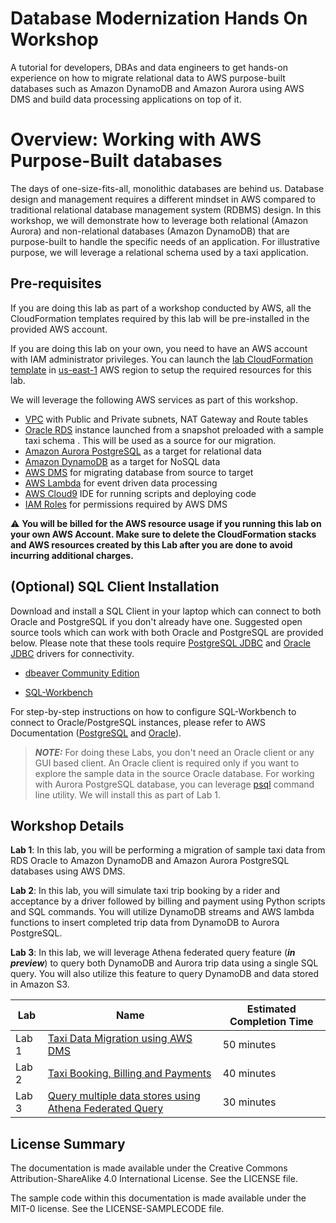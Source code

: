 # Database Modernization Hands On Workshop

A tutorial for developers, DBAs and data engineers to get hands-on experience on how to migrate relational data to AWS purpose-built databases such as Amazon DynamoDB and Amazon Aurora using AWS DMS and build data processing applications on top of it.

# Overview: Working with AWS Purpose-Built databases

The days of one-size-fits-all, monolithic databases are behind us. Database design and management requires a different mindset in AWS compared to traditional relational database management system (RDBMS) design. In this workshop, we will demonstrate how to leverage both relational (Amazon Aurora) and non-relational databases (Amazon DynamoDB) that are purpose-built to handle the specific needs of an application. For illustrative purpose, we will leverage a relational schema used by a taxi application.

## Pre-requisites

If you are doing this lab as part of a workshop conducted by AWS, all the CloudFormation templates required by this lab will be pre-installed in the provided AWS account. 

If you are doing this lab on your own, you need to have an AWS account with IAM administrator privileges. You can launch the [lab CloudFormation template](./src/cloudformation.template) in [us-east-1](https://console.aws.amazon.com/console/home?region=us-east-1) AWS region to setup the required resources for this lab.

We will leverage the following AWS services as part of this workshop.

- [VPC](https://docs.aws.amazon.com/vpc/latest/userguide/VPC_Scenario2.html) with Public and Private subnets, NAT Gateway and Route tables 
- [Oracle RDS](https://aws.amazon.com/rds/oracle/) instance launched from a snapshot  preloaded with a sample taxi schema . This will be used as a source for our migration.
- [Amazon Aurora PostgreSQL](https://aws.amazon.com/rds/aurora/postgresql-features/) as a target for relational data
- [Amazon DynamoDB](https://aws.amazon.com/dynamodb/) as a target for NoSQL data
- [AWS DMS](https://aws.amazon.com/dms/) for migrating database from source to target
- [AWS Lambda](https://aws.amazon.com/lambda/) for event driven data processing
- [AWS Cloud9](https://aws.amazon.com/cloud9) IDE  for running scripts and deploying code
- [IAM Roles](https://docs.aws.amazon.com/IAM/latest/UserGuide/id_roles.html) for permissions required by AWS DMS

:warning: **You will be billed for the AWS resource usage if you running this lab on your own AWS Account. Make sure to delete the CloudFormation stacks and AWS resources created by this Lab after you are done to avoid incurring additional charges.** 
 
## (Optional) SQL Client Installation
  Download and install a SQL Client in your laptop which can connect to both Oracle and PostgreSQL if you don't already have one. Suggested open source tools which can work with both Oracle and PostgreSQL are provided below. Please note that these tools require [PostgreSQL JDBC](https://jdbc.postgresql.org/) and [Oracle JDBC](https://www.oracle.com/technetwork/database/features/jdbc/jdbc-drivers-12c-download-1958347.html) drivers for connectivity. 


 - [dbeaver Community Edition](https://dbeaver.io/download/)
         
   
 - [SQL-Workbench](https://www.sql-workbench.eu/downloads.html)

 
For step-by-step instructions on how to configure SQL-Workbench to connect to Oracle/PostgreSQL instances, please refer to AWS Documentation ([PostgreSQL](https://aws.amazon.com/getting-started/tutorials/create-connect-postgresql-db/) and [Oracle](https://docs.aws.amazon.com/dms/latest/sbs/CHAP_RDSOracle2Aurora.Steps.ConnectOracle.html)).

  > **_NOTE:_** For doing these Labs, you don't need an Oracle client or any GUI based client. An Oracle client is required only if you want to explore the sample data in the source Oracle database.  For working with Aurora PostgreSQL database, you can leverage [psql](https://www.postgresql.org/docs/9.5/app-psql.html) command line utility. We will install this as part of Lab 1.


## Workshop Details

**Lab 1**: In this lab, you will be performing a migration of sample taxi data from RDS Oracle to Amazon DynamoDB and Amazon Aurora PostgreSQL databases using AWS DMS.

**Lab 2**: In this lab, you will simulate taxi trip booking by a rider and acceptance by a driver followed by billing and payment using Python scripts and SQL commands. You will utilize DynamoDB streams and AWS lambda functions to insert completed trip data from DynamoDB to Aurora PostgreSQL.

**Lab 3**: In this lab, we will leverage Athena federated query feature (**_in preview_**) to query both DynamoDB and Aurora trip data using a single SQL query. You will also utilize this feature to query DynamoDB and data stored in Amazon S3.


|Lab|Name|Estimated Completion Time|
|---|----|----|
|Lab 1|[Taxi Data Migration using AWS DMS](./lab1-TaxiDataMigration)|50 minutes|
|Lab 2|[Taxi Booking, Billing and Payments](./lab2-TaxiBookingAndPayments)|40 minutes|
|Lab 3|[Query multiple data stores using Athena Federated Query](./lab3-AthenaFederatedQuery)|30 minutes|


## License Summary

The documentation is made available under the Creative Commons Attribution-ShareAlike 4.0 International License. See the LICENSE file.

The sample code within this documentation is made available under the MIT-0 license. See the LICENSE-SAMPLECODE file.
